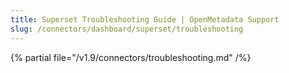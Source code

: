 ```yaml
---
title: Superset Troubleshooting Guide | OpenMetadata Support
slug: /connectors/dashboard/superset/troubleshooting
---
```


{% partial file="/v1.9/connectors/troubleshooting.md" /%}
